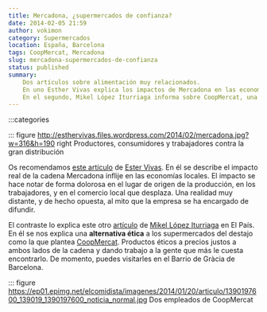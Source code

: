 ```yaml
---
title: Mercadona, ¿supermercados de confianza?
date: 2014-02-05 21:59
author: vokimon
category: Supermercados
location: España, Barcelona
tags: CoopMercat, Mercadona
slug: mercadona-supermercados-de-confianza
status: published
summary:
	Dos artículos sobre alimentación muy relacionados.
	En uno Esther Vivas explica los impactos de Mercadona en las economías locales, en origen como en destino.
	En el segundo, Mikel López Iturriaga informa sobre CoopMercat, una alternativa ética a la gran distribución.
---
```


:::categories

::: figure http://esthervivas.files.wordpress.com/2014/02/mercadona.jpg?w=316&h=190 right
	Productores, consumidores y trabajadores contra la gran distribución

Os recomendamos [este artículo](http://esthervivas.com/2014/02/05/mercadona-supermercados-de-confianza/) de [Ester Vivas](http://esthervivas.com/).
En él se describe el impacto real de la cadena Mercadona inflije en las economías locales.
El impacto se hace notar de forma dolorosa en el lugar de origen de la producción, en los trabajadores, y en el comercio local que desplaza. Una realidad muy distante, y de hecho opuesta, al mito que la empresa se ha encargado de difundir.

El contraste lo explica este otro [artículo](http://blogs.elpais.com/el-comidista/2014/01/coopmercat-el-supermercado-con-conciencia.html)
de [Mikel López Iturriaga](http://elpais.com/autor/mikel_lopez_iturriaga/a/) en El País.
En él se nos explica una **alternativa ética** a los supermercados del destajo como la que plantea [CoopMercat](http://www.coopmercat.coop/).
Productos éticos a precios justos a ambos lados de la cadena y dando trabajo a la gente que más le cuesta encontrarlo.
De momento, puedes visitarles en el Barrio de Gràcia de Barcelona.

::: figure https://ep01.epimg.net/elcomidista/imagenes/2014/01/20/articulo/1390197600_139019_1390197600_noticia_normal.jpg
	Dos empleados de CoopMercat
